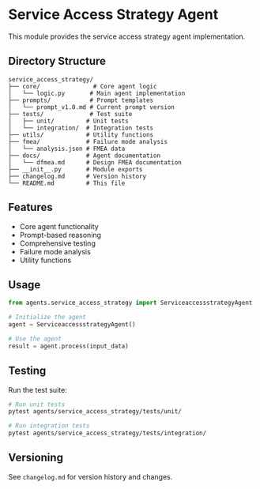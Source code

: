 # Service Access Strategy Agent

This module provides the service access strategy agent implementation.

## Directory Structure

```
service_access_strategy/
├── core/               # Core agent logic
│   └── logic.py       # Main agent implementation
├── prompts/           # Prompt templates
│   └── prompt_v1.0.md # Current prompt version
├── tests/             # Test suite
│   ├── unit/         # Unit tests
│   └── integration/  # Integration tests
├── utils/            # Utility functions
├── fmea/             # Failure mode analysis
│   └── analysis.json # FMEA data
├── docs/             # Agent documentation
│   └── dfmea.md      # Design FMEA documentation
├── __init__.py       # Module exports
├── changelog.md      # Version history
└── README.md         # This file
```

## Features

- Core agent functionality
- Prompt-based reasoning
- Comprehensive testing
- Failure mode analysis
- Utility functions

## Usage

```python
from agents.service_access_strategy import ServiceaccessstrategyAgent

# Initialize the agent
agent = ServiceaccessstrategyAgent()

# Use the agent
result = agent.process(input_data)
```

## Testing

Run the test suite:

```bash
# Run unit tests
pytest agents/service_access_strategy/tests/unit/

# Run integration tests
pytest agents/service_access_strategy/tests/integration/
```

## Versioning

See `changelog.md` for version history and changes.
